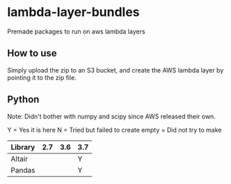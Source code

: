 # lambda-layer-bundles
Premade packages to run on aws lambda layers

## How to use

Simply upload the zip to an S3 bucket, and create the AWS lambda layer by pointing it to the zip file. 


## Python

Note: Didn't bother with numpy and scipy since AWS released their own. 

Y = Yes it is here
N = Tried but failed to create
empty = Did not try to make

Library   | 2.7 | 3.6 | 3.7 |
--------- | --- | --- | --- |
Altair    |     |     |  Y  |
Pandas    |     |     |  Y  |
